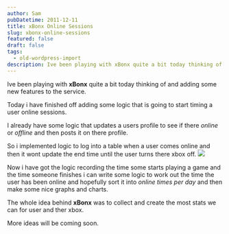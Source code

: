 ```yaml
---
author: Sam
pubDatetime: 2011-12-11
title: xBonx Online Sessions
slug: xbonx-online-sessions
featured: false
draft: false
tags:
  - old-wordpress-import
description: Ive been playing with xBonx quite a bit today thinking of and adding some new features to the service
---
```


Ive been playing with **xBonx** quite a bit today thinking of and adding some new features to the service.

Today i have finished off adding some logic that is going to start timing a user online sessions.

I already have some logic that updates a users profile to see if there *online* or *offline* and then posts it on there profile. 

So i implemented logic to log into a table when a user comes online and then it wont update the end time until the user turns there xbox off.
![](http://cl.ly/1h0J3u2G2O2v2m2k0W2j/Image%202011-12-11%20at%2011.30.02%20PM.png)

Now i have got the logic recording the time some starts playing a game and the time someone finishes i can write some logic to work out the time the user has been online and hopefully sort it into *online times per day* and then make some nice graphs and charts.

The whole idea behind **xBonx** was to collect and create the most stats we can for user and ther xbox.

More ideas will be coming soon.